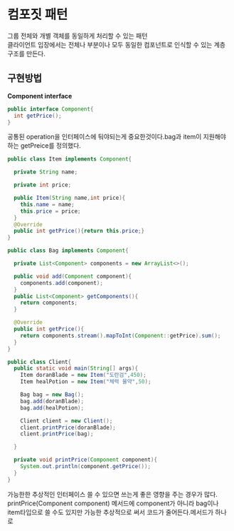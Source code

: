 # 컴포짓 패턴
그룹 전체와 개별 객체를 동일하게 처리할 수 있는 패턴  
클라이언트 입장에서는 전체나 부분이나 모두 동일한 컴포넌트로 인식할 수 있는 계층 구조를 만든다.
## 구현방법


**Component interface**
```java
public interface Component{
  int getPrice();
}
```
공통된 operation을 인터페이스에 둬야되는게 중요한것이다.bag과 item이 지원해야하는 getPreice를 정의했다.

```java
public class Item implements Component{

  private String name;

  private int price;

  public Item(String name,int price){
    this.name = name;
    this.price = price;
  }
  @Override
  public int getPrice(){return this.price;}
}
```

```java
public class Bag implements Component{

  private List<Component> components = new ArrayList<>();

  public void add(Component component){
    components.add(component);
  }
  public List<Component> getComponents(){
    return components;
  }

  @Override
  public int getPrice(){
    return components.stream().mapToInt(Component::getPrice).sum();
  }
}
```

```java
public class Client{
  public static void main(String[] args){
    Item doranBlade = new Item("도란검",450);
    Item healPotion = new Item("체력 물약",50);

    Bag bag = new Bag();
    bag.add(doranBlade);
    bag.add(healPotion);

    Client client = new Client();
    client.printPrice(doranBlade);
    client.printPrice(bag);

  }

  private void printPrice(Component component){
    System.out.println(component.getPrice());
  }
}
```
가능한한 추상적인 인터페이스 쓸 수 있으면 쓰는게 좋은 영향을 주는 경우가 많다. printPrice(Component component) 메서드에 component가 아니라 bag이나 item타입으로 쓸 수도 있지만 가능한 추상적으로 써서 코드가 줄어든다.메서드가 하나로